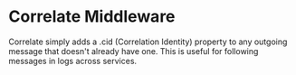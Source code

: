 # Correlate Middleware

Correlate simply adds a .cid (Correlation Identity) property to any outgoing message that doesn't already have one. This is useful for following messages in logs across services.